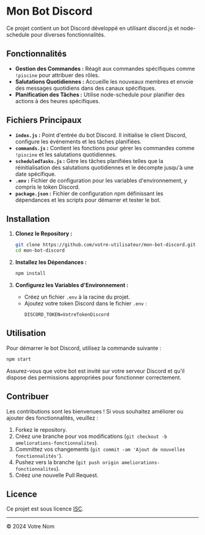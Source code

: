 # Mon Bot Discord

Ce projet contient un bot Discord développé en utilisant discord.js et node-schedule pour diverses fonctionnalités.

## Fonctionnalités

- **Gestion des Commandes :** Réagit aux commandes spécifiques comme `!piscine` pour attribuer des rôles.
- **Salutations Quotidiennes :** Accueille les nouveaux membres et envoie des messages quotidiens dans des canaux spécifiques.
- **Planification des Tâches :** Utilise node-schedule pour planifier des actions à des heures spécifiques.

## Fichiers Principaux

- **`index.js` :** Point d'entrée du bot Discord. Il initialise le client Discord, configure les événements et les tâches planifiées.
- **`commands.js` :** Contient les fonctions pour gérer les commandes comme `!piscine` et les salutations quotidiennes.
- **`scheduledTasks.js` :** Gère les tâches planifiées telles que la réinitialisation des salutations quotidiennes et le décompte jusqu'à une date spécifique.
- **`.env` :** Fichier de configuration pour les variables d'environnement, y compris le token Discord.
- **`package.json` :** Fichier de configuration npm définissant les dépendances et les scripts pour démarrer et tester le bot.

## Installation

1. **Clonez le Repository :**
   ```bash
   git clone https://github.com/votre-utilisateur/mon-bot-discord.git
   cd mon-bot-discord
   ```

2. **Installez les Dépendances :**
   ```bash
   npm install
   ```

3. **Configurez les Variables d'Environnement :**
   - Créez un fichier `.env` à la racine du projet.
   - Ajoutez votre token Discord dans le fichier `.env` :
     ```
     DISCORD_TOKEN=VotreTokenDiscord
     ```

## Utilisation

Pour démarrer le bot Discord, utilisez la commande suivante :
```bash
npm start
```

Assurez-vous que votre bot est invité sur votre serveur Discord et qu'il dispose des permissions appropriées pour fonctionner correctement.

## Contribuer

Les contributions sont les bienvenues ! Si vous souhaitez améliorer ou ajouter des fonctionnalités, veuillez :

1. Forkez le repository.
2. Créez une branche pour vos modifications (`git checkout -b ameliorations-fonctionnalites`).
3. Committez vos changements (`git commit -am 'Ajout de nouvelles fonctionnalités'`).
4. Pushez vers la branche (`git push origin ameliorations-fonctionnalites`).
5. Créez une nouvelle Pull Request.

## Licence

Ce projet est sous licence [ISC](https://opensource.org/licenses/ISC).

---

© 2024 Votre Nom
